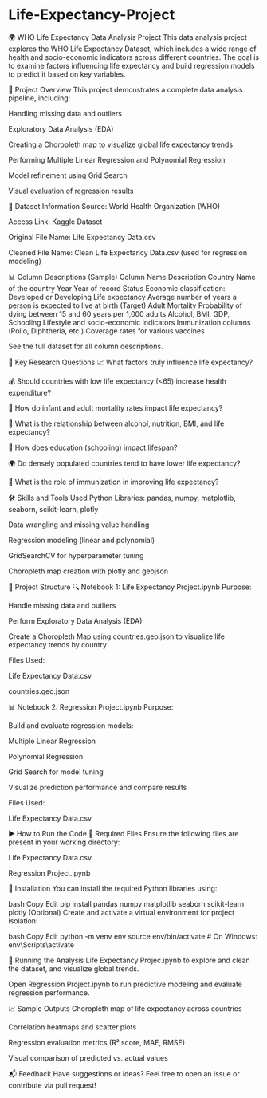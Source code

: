 # Life-Expectancy-Project
🌍 WHO Life Expectancy Data Analysis Project
This data analysis project explores the WHO Life Expectancy Dataset, which includes a wide range of health and socio-economic indicators across different countries. The goal is to examine factors influencing life expectancy and build regression models to predict it based on key variables.

📌 Project Overview
This project demonstrates a complete data analysis pipeline, including:

Handling missing data and outliers

Exploratory Data Analysis (EDA)

Creating a Choropleth map to visualize global life expectancy trends

Performing Multiple Linear Regression and Polynomial Regression

Model refinement using Grid Search

Visual evaluation of regression results

📁 Dataset Information
Source: World Health Organization (WHO)

Access Link: Kaggle Dataset

Original File Name: Life Expectancy Data.csv

Cleaned File Name: Clean Life Expectancy Data.csv (used for regression modeling)

📊 Column Descriptions (Sample)
Column Name	Description
Country	Name of the country
Year	Year of record
Status	Economic classification: Developed or Developing
Life expectancy	Average number of years a person is expected to live at birth (Target)
Adult Mortality	Probability of dying between 15 and 60 years per 1,000 adults
Alcohol, BMI, GDP, Schooling	Lifestyle and socio-economic indicators
Immunization columns (Polio, Diphtheria, etc.)	Coverage rates for various vaccines

See the full dataset for all column descriptions.

🎯 Key Research Questions
📈 What factors truly influence life expectancy?

💰 Should countries with low life expectancy (<65) increase health expenditure?

👶 How do infant and adult mortality rates impact life expectancy?

🧬 What is the relationship between alcohol, nutrition, BMI, and life expectancy?

🏫 How does education (schooling) impact lifespan?

🌍 Do densely populated countries tend to have lower life expectancy?

🧪 What is the role of immunization in improving life expectancy?

🛠 Skills and Tools Used
Python Libraries: pandas, numpy, matplotlib, seaborn, scikit-learn, plotly

Data wrangling and missing value handling

Regression modeling (linear and polynomial)

GridSearchCV for hyperparameter tuning

Choropleth map creation with plotly and geojson

📂 Project Structure
🔍 Notebook 1: Life Expectancy Project.ipynb
Purpose:

Handle missing data and outliers

Perform Exploratory Data Analysis (EDA)

Create a Choropleth Map using countries.geo.json to visualize life expectancy trends by country

Files Used:

Life Expectancy Data.csv

countries.geo.json

📊 Notebook 2: Regression Project.ipynb
Purpose:

Build and evaluate regression models:

Multiple Linear Regression

Polynomial Regression

Grid Search for model tuning

Visualize prediction performance and compare results

Files Used:

Life Expectancy Data.csv

▶️ How to Run the Code
📁 Required Files
Ensure the following files are present in your working directory:

Life Expectancy Data.csv

Regression Project.ipynb

🔧 Installation
You can install the required Python libraries using:

bash
Copy
Edit
pip install pandas numpy matplotlib seaborn scikit-learn plotly
(Optional) Create and activate a virtual environment for project isolation:

bash
Copy
Edit
python -m venv env
source env/bin/activate  # On Windows: env\Scripts\activate

🚀 Running the Analysis
 Life Expectancy Projec.ipynb to explore and clean the dataset, and visualize global trends.

Open Regression Project.ipynb to run predictive modeling and evaluate regression performance.

📈 Sample Outputs
Choropleth map of life expectancy across countries

Correlation heatmaps and scatter plots

Regression evaluation metrics (R² score, MAE, RMSE)

Visual comparison of predicted vs. actual values

📬 Feedback
Have suggestions or ideas? Feel free to open an issue or contribute via pull request!



